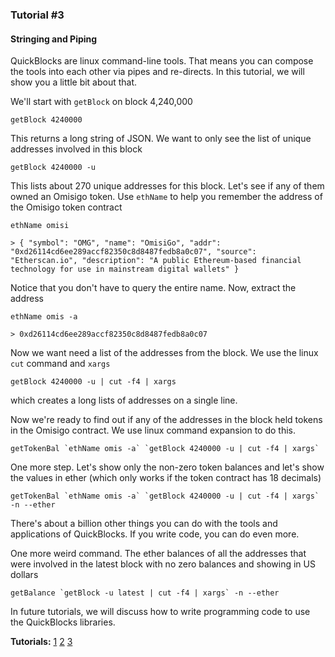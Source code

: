 ### Tutorial #3

#### Stringing and Piping

QuickBlocks are linux command-line tools. That means you can compose the tools into each other via pipes and re-directs. In this tutorial, we will show you a little bit about that.

We'll start with `getBlock` on block 4,240,000

    getBlock 4240000
    
This returns a long string of JSON. We want to only see the list of unique addresses involved in this block

    getBlock 4240000 -u
    
This lists about 270 unique addresses for this block. Let's see if any of them owned an Omisigo token. Use `ethName` to help you remember the address of the Omisigo token contract

    ethName omisi
    
    > { "symbol": "OMG", "name": "OmisiGo", "addr": "0xd26114cd6ee289accf82350c8d8487fedb8a0c07", "source": "Etherscan.io", "description": "A public Ethereum-based financial technology for use in mainstream digital wallets" }
    
Notice that you don't have to query the entire name. Now, extract the address
    
    ethName omis -a
    
    > 0xd26114cd6ee289accf82350c8d8487fedb8a0c07
    
Now we want need a list of the addresses from the block. We use the linux `cut` command and `xargs`

    getBlock 4240000 -u | cut -f4 | xargs
    
which creates a long lists of addresses on a single line.

Now we're ready to find out if any of the addresses in the block held tokens in the Omisigo contract. We use linux command expansion to do this.

    getTokenBal `ethName omis -a` `getBlock 4240000 -u | cut -f4 | xargs`

One more step. Let's show only the non-zero token balances and let's show the values in ether (which only works if the token contract has 18 decimals)

    getTokenBal `ethName omis -a` `getBlock 4240000 -u | cut -f4 | xargs` -n --ether

There's about a billion other things you can do with the tools and applications of QuickBlocks. If you write code, you can do even more.

One more weird command. The ether balances of all the addresses that were involved in the latest block with no zero balances and showing in US dollars

    getBalance `getBlock -u latest | cut -f4 | xargs` -n --ether
    
In future tutorials, we will discuss how to write programming code to use the QuickBlocks libraries.

**Tutorials:** [1](README.md) [2](tutorial2.md) [3](tutorial3.md)
